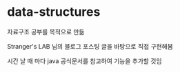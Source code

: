 # data-structures
자료구조 공부를 목적으로 만듦

Stranger's LAB 님의 블로그 포스팅 글을 바탕으로 직접 구현해봄

시간 날 때 마다 java 공식문서를 참고하여 기능을 추가할 것임

